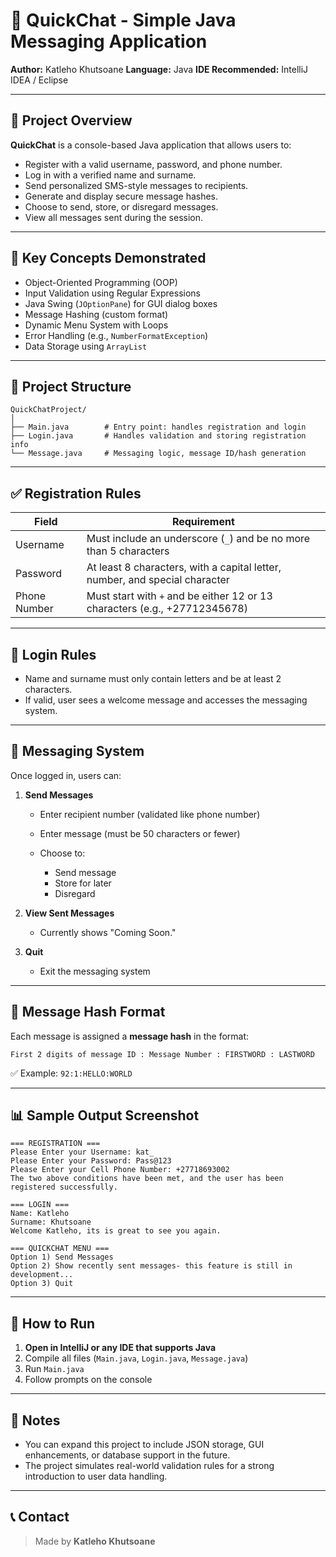 # 📱 QuickChat - Simple Java Messaging Application

**Author:** Katleho Khutsoane
**Language:** Java
**IDE Recommended:** IntelliJ IDEA / Eclipse

---

## 🚀 Project Overview

**QuickChat** is a console-based Java application that allows users to:

* Register with a valid username, password, and phone number.
* Log in with a verified name and surname.
* Send personalized SMS-style messages to recipients.
* Generate and display secure message hashes.
* Choose to send, store, or disregard messages.
* View all messages sent during the session.

---

## 🧠 Key Concepts Demonstrated

* Object-Oriented Programming (OOP)
* Input Validation using Regular Expressions
* Java Swing (`JOptionPane`) for GUI dialog boxes
* Message Hashing (custom format)
* Dynamic Menu System with Loops
* Error Handling (e.g., `NumberFormatException`)
* Data Storage using `ArrayList`

---

## 📁 Project Structure

```
QuickChatProject/
│
├── Main.java        # Entry point: handles registration and login
├── Login.java       # Handles validation and storing registration info
└── Message.java     # Messaging logic, message ID/hash generation
```

---

## ✅ Registration Rules

| Field        | Requirement                                                                 |
| ------------ | --------------------------------------------------------------------------- |
| Username     | Must include an underscore (`_`) and be no more than 5 characters           |
| Password     | At least 8 characters, with a capital letter, number, and special character |
| Phone Number | Must start with `+` and be either 12 or 13 characters (e.g., +27712345678)  |

---

## 🔐 Login Rules

* Name and surname must only contain letters and be at least 2 characters.
* If valid, user sees a welcome message and accesses the messaging system.

---

## 💬 Messaging System

Once logged in, users can:

1. **Send Messages**

   * Enter recipient number (validated like phone number)
   * Enter message (must be 50 characters or fewer)
   * Choose to:

     * Send message
     * Store for later
     * Disregard

2. **View Sent Messages**

   * Currently shows "Coming Soon."

3. **Quit**

   * Exit the messaging system

---

## 🔐 Message Hash Format

Each message is assigned a **message hash** in the format:

```
First 2 digits of message ID : Message Number : FIRSTWORD : LASTWORD
```

✅ Example:
`92:1:HELLO:WORLD`

---

## 📊 Sample Output Screenshot

```
=== REGISTRATION ===
Please Enter your Username: kat_
Please Enter your Password: Pass@123
Please Enter your Cell Phone Number: +27718693002
The two above conditions have been met, and the user has been registered successfully.

=== LOGIN ===
Name: Katleho
Surname: Khutsoane
Welcome	Katleho, its is great to see you again.

=== QUICKCHAT MENU ===
Option 1) Send Messages
Option 2) Show recently sent messages- this feature is still in development...
Option 3) Quit
```

---

## 🔧 How to Run

1. **Open in IntelliJ or any IDE that supports Java**
2. Compile all files (`Main.java`, `Login.java`, `Message.java`)
3. Run `Main.java`
4. Follow prompts on the console

---

## 📌 Notes

* You can expand this project to include JSON storage, GUI enhancements, or database support in the future.
* The project simulates real-world validation rules for a strong introduction to user data handling.

---

## 📞 Contact

> Made by **Katleho Khutsoane**




